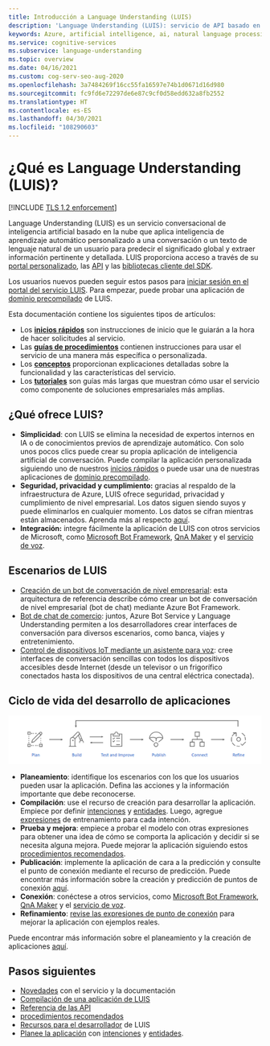 ```yaml
---
title: Introducción a Language Understanding (LUIS)
description: 'Language Understanding (LUIS): servicio de API basado en la nube que usa el aprendizaje automático para la conversación y el lenguaje natural para predecir el significado y extraer información.'
keywords: Azure, artificial intelligence, ai, natural language processing, nlp, natural language understanding, nlu, LUIS, conversational AI, ai chatbot, nlp ai, azure luis
ms.service: cognitive-services
ms.subservice: language-understanding
ms.topic: overview
ms.date: 04/16/2021
ms.custom: cog-serv-seo-aug-2020
ms.openlocfilehash: 3a7484269f16cc55fa16597e74b1d0671d16d980
ms.sourcegitcommit: fc9fd6e72297de6e87c9cf0d58edd632a8fb2552
ms.translationtype: HT
ms.contentlocale: es-ES
ms.lasthandoff: 04/30/2021
ms.locfileid: "108290603"
---
```

# <a name="what-is-language-understanding-luis"></a>¿Qué es Language Understanding (LUIS)?

[!INCLUDE [TLS 1.2 enforcement](../../../includes/cognitive-services-tls-announcement.md)]

Language Understanding (LUIS) es un servicio conversacional de inteligencia artificial basado en la nube que aplica inteligencia de aprendizaje automático personalizado a una conversación o un texto de lenguaje natural de un usuario para predecir el significado global y extraer información pertinente y detallada. LUIS proporciona acceso a través de su [portal personalizado](https://www.luis.ai), las [API][endpoint-apis] y las [bibliotecas cliente del SDK](client-libraries-rest-api.md).

Los usuarios nuevos pueden seguir estos pasos para [iniciar sesión en el portal del servicio LUIS](sign-in-luis-portal.md "Inicio de sesión en el portal de LUIS"). Para empezar, puede probar una aplicación de [dominio precompilado](luis-get-started-create-app.md) de LUIS.

Esta documentación contiene los siguientes tipos de artículos:  

* Los [**inicios rápidos**](luis-get-started-create-app.md) son instrucciones de inicio que le guiarán a la hora de hacer solicitudes al servicio.  
* Las [**guías de procedimientos**](luis-how-to-start-new-app.md) contienen instrucciones para usar el servicio de una manera más específica o personalizada.  
* Los [**conceptos**](artificial-intelligence.md) proporcionan explicaciones detalladas sobre la funcionalidad y las características del servicio.  
* Los [**tutoriales**](tutorial-intents-only.md) son guías más largas que muestran cómo usar el servicio como componente de soluciones empresariales más amplias.  

## <a name="what-does-luis-offer"></a>¿Qué ofrece LUIS? 

* **Simplicidad**: con LUIS se elimina la necesidad de expertos internos en IA o de conocimientos previos de aprendizaje automático. Con solo unos pocos clics puede crear su propia aplicación de inteligencia artificial de conversación. Puede compilar la aplicación personalizada siguiendo uno de nuestros [inicios rápidos](luis-get-started-create-app.md) o puede usar una de nuestras aplicaciones de [dominio precompilado](luis-get-started-create-app.md).
* **Seguridad, privacidad y cumplimiento:** gracias al respaldo de la infraestructura de Azure, LUIS ofrece seguridad, privacidad y cumplimiento de nivel empresarial. Los datos siguen siendo suyos y puede eliminarlos en cualquier momento. Los datos se cifran mientras están almacenados. Aprenda más al respecto [aquí](https://azure.microsoft.com/support/legal/cognitive-services-compliance-and-privacy).
* **Integración:** integre fácilmente la aplicación de LUIS con otros servicios de Microsoft, como [Microsoft Bot Framework](/composer/tutorial/tutorial-luis), [QnA Maker](../QnAMaker/choose-natural-language-processing-service.md) y el [servicio de voz](../speech-service/get-started-intent-recognition.md).


## <a name="luis-scenarios"></a>Escenarios de LUIS
* [Creación de un bot de conversación de nivel empresarial](/azure/architecture/reference-architectures/ai/conversational-bot): esta arquitectura de referencia describe cómo crear un bot de conversación de nivel empresarial (bot de chat) mediante Azure Bot Framework.
* [Bot de chat de comercio](/azure/architecture/solution-ideas/articles/commerce-chatbot): juntos, Azure Bot Service y Language Understanding permiten a los desarrolladores crear interfaces de conversación para diversos escenarios, como banca, viajes y entretenimiento.
* [Control de dispositivos IoT mediante un asistente para voz](/azure/architecture/solution-ideas/articles/iot-controlling-devices-with-voice-assistant): cree interfaces de conversación sencillas con todos los dispositivos accesibles desde Internet (desde un televisor o un frigorífico conectados hasta los dispositivos de una central eléctrica conectada).


## <a name="application-development-life-cycle"></a>Ciclo de vida del desarrollo de aplicaciones

![Ciclo de vida del desarrollo de aplicaciones de LUIS](./media/luis-overview/luis-dev-lifecycle.png "Ciclo de vida de desarrollo de aplicaciones de LUIS")

-   **Planeamiento**: identifique los escenarios con los que los usuarios pueden usar la aplicación. Defina las acciones y la información importante que debe reconocerse.
-   **Compilación**: use el recurso de creación para desarrollar la aplicación. Empiece por definir [intenciones](luis-concept-intent.md) y [entidades](luis-concept-entity-types.md). Luego, agregue [expresiones](luis-concept-utterance.md) de entrenamiento para cada intención. 
-   **Prueba y mejora**: empiece a probar el modelo con otras expresiones para obtener una idea de cómo se comporta la aplicación y decidir si se necesita alguna mejora. Puede mejorar la aplicación siguiendo estos [procedimientos recomendados](luis-concept-best-practices.md). 
-   **Publicación**: implemente la aplicación de cara a la predicción y consulte el punto de conexión mediante el recurso de predicción. Puede encontrar más información sobre la creación y predicción de puntos de conexión [aquí](luis-how-to-azure-subscription.md#luis-resources). 
-   **Conexión**: conéctese a otros servicios, como [Microsoft Bot Framework](/composer/tutorial/tutorial-luis), [QnA Maker](../QnAMaker/choose-natural-language-processing-service.md) y el [servicio de voz](../speech-service/get-started-intent-recognition.md). 
-   **Refinamiento**: [revise las expresiones de punto de conexión](luis-concept-review-endpoint-utterances.md) para mejorar la aplicación con ejemplos reales.

Puede encontrar más información sobre el planeamiento y la creación de aplicaciones [aquí](luis-how-plan-your-app.md).

## <a name="next-steps"></a>Pasos siguientes

* [Novedades](whats-new.md "Novedades") con el servicio y la documentación
* [Compilación de una aplicación de LUIS](tutorial-intents-only.md)
* [Referencia de las API][endpoint-apis]
* [procedimientos recomendados](luis-concept-best-practices.md)
* [Recursos para el desarrollador](developer-reference-resource.md "Recursos para desarrolladores") de LUIS
* [Planee la aplicación](luis-how-plan-your-app.md "Planeamiento de la aplicación") con [intenciones](luis-concept-intent.md "intenciones") y [entidades](luis-concept-entity-types.md "entities").

[bot-framework]: /bot-framework/
[flow]: /connectors/luis/
[authoring-apis]: https://go.microsoft.com/fwlink/?linkid=2092087
[endpoint-apis]: https://go.microsoft.com/fwlink/?linkid=2092356
[qnamaker]: https://qnamaker.ai/